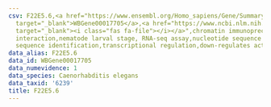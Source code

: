 ```yaml
---
csv: F22E5.6,<a href="https://www.ensembl.org/Homo_sapiens/Gene/Summary?db=core;g=WBGene00017705"
  target="_blank">WBGene00017705</a>,<a href="https://www.ncbi.nlm.nih.gov/pubmed/27688402"
  target="_blank"><i class="fas fa-file"></i></a>",chromatin immunoprecipitation assay,direct
  interaction,nematode larval stage, RNA-seq assay,nucleotide sequence identification,nucleotide
  sequence identification,transcriptional regulation,down-regulates activity
data_alias: F22E5.6
data_id: WBGene00017705
data_numevidence: 1
data_species: Caenorhabditis elegans
data_taxid: '6239'
title: F22E5.6
---
```

